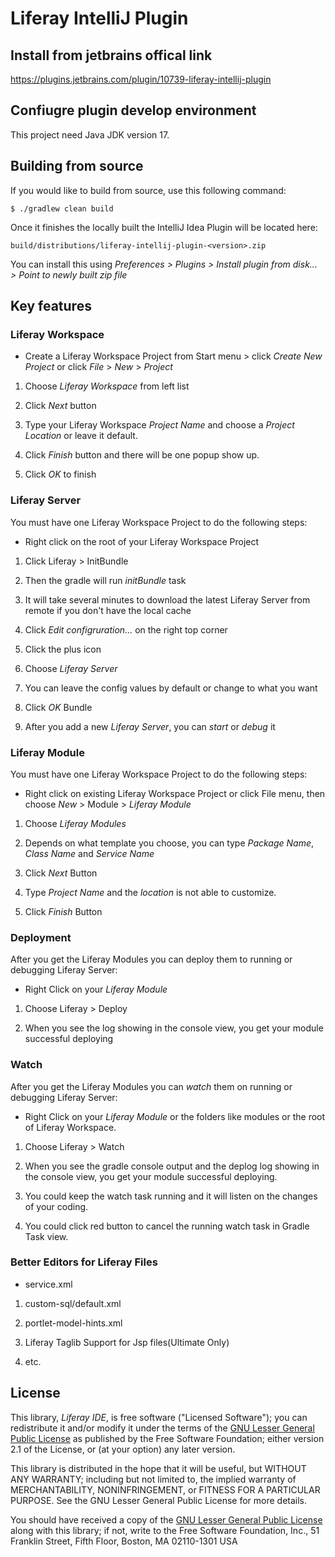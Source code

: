 # Liferay IntelliJ Plugin

## Install from jetbrains offical link

https://plugins.jetbrains.com/plugin/10739-liferay-intellij-plugin

## Confiugre plugin develop environment

This project need Java JDK version 17.

## Building from source

If you would like to build from source, use this following command:

```
$ ./gradlew clean build
```

Once it finishes the locally built the IntelliJ Idea Plugin will be located here:

```
build/distributions/liferay-intellij-plugin-<version>.zip
```

You can install this using _Preferences > Plugins > Install plugin from disk... > Point to newly built zip file_

## Key features

### Liferay Workspace

- Create a Liferay Workspace Project from Start menu > click *Create New Project* or click *File* > *New* > *Project*

1. Choose *Liferay Workspace* from left list

1. Click *Next* button

1. Type your Liferay Workspace *Project Name* and choose a *Project Location* or leave it default.

1. Click *Finish* button and there will be one popup show up.

1. Click *OK* to finish

### Liferay Server

You must have one Liferay Workspace Project to do the following steps:

- Right click on the root of your Liferay Workspace Project

1. Click Liferay > InitBundle

1. Then the gradle will run *initBundle* task

1. It will take several minutes to download the latest Liferay Server from remote if you don't have the local cache

1. Click *Edit configruration...* on the right top corner

1. Click the plus icon

1. Choose *Liferay Server*

1. You can leave the config values by default or change to what you want

1. Click *OK* Bundle

1. After you add a new *Liferay Server*, you can *start* or *debug* it

### Liferay Module

You must have one Liferay Workspace Project to do the following steps:

- Right click on existing Liferay Workspace Project or click File menu, then choose *New* > Module > *Liferay Module*

1. Choose *Liferay Modules*

1. Depends on what template you choose, you can type *Package Name*, *Class Name* and *Service Name*

1. Click *Next* Button

1. Type *Project Name* and the *location* is not able to customize.

1. Click *Finish* Button

### Deployment

After you get the Liferay Modules you can deploy them to running or debugging Liferay Server:

- Right Click on your *Liferay Module*

1. Choose Liferay > Deploy

1. When you see the log showing in the console view, you get your module successful deploying

### Watch

After you get the Liferay Modules you can *watch* them on running or debugging Liferay Server:

- Right Click on your *Liferay Module* or the folders like modules or the root of Liferay Workspace.

1. Choose Liferay > Watch

1. When you see the gradle console output and the deplog log showing in the console view, you get your module successful deploying.

1. You could keep the watch task running and it will listen on the changes of your coding.

1. You could click red button to cancel the running watch task in Gradle Task view.

### Better Editors for Liferay Files

- service.xml

1. custom-sql/default.xml

1. portlet-model-hints.xml

1. Liferay Taglib Support for Jsp files(Ultimate Only)

1. etc.

## License

This library, *Liferay IDE*, is free software ("Licensed
Software"); you can redistribute it and/or modify it under the terms of the [GNU
Lesser General Public License](http://www.gnu.org/licenses/lgpl-2.1.html) as
published by the Free Software Foundation; either version 2.1 of the License, or
(at your option) any later version.

This library is distributed in the hope that it will be useful, but WITHOUT ANY
WARRANTY; including but not limited to, the implied warranty of MERCHANTABILITY,
NONINFRINGEMENT, or FITNESS FOR A PARTICULAR PURPOSE. See the GNU Lesser General
Public License for more details.

You should have received a copy of the [GNU Lesser General Public
License](http://www.gnu.org/licenses/lgpl-2.1.html) along with this library; if
not, write to the Free Software Foundation, Inc., 51 Franklin Street, Fifth
Floor, Boston, MA 02110-1301 USA